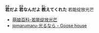 <b><ruby><rb>君</rb><rt>きみ</rt></ruby>だよ <ruby><rb>君</rb><rt>きみ</rt></ruby>なんだよ <ruby><rb>教</rb><rt>おし</rt></ruby>えてくれた</b>
若能绽放光芒
- [萌娘百科-若能绽放光芒](https://zh.moegirl.org.cn/%E8%8B%A5%E8%83%BD%E7%BB%BD%E6%94%BE%E5%85%89%E8%8A%92)
- [jpmarumaru-光るなら - Goose house](https://www.jpmarumaru.com/tw/JPSongPlay-1165.html)
